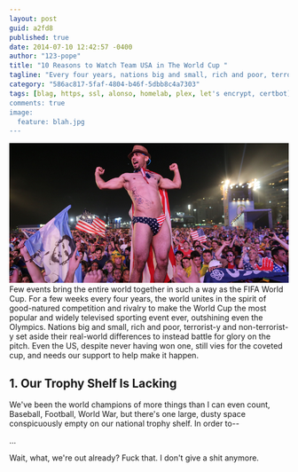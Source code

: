 ```yaml
---
layout: post
guid: a2fd8
published: true
date: 2014-07-10 12:42:57 -0400
author: "123-pope"
title: "10 Reasons to Watch Team USA in The World Cup "
tagline: "Every four years, nations big and small, rich and poor, terrorist-y and non-terrorist-y set aside their real-world differences to instead battle for glory on the pitch. Even the US, despite never having won one, still vies for the coveted cup, and needs our support to help make it happen."
category: "586ac817-5faf-4804-b46f-5dbb8c4a7303"
tags: [blag, https, ssl, alonso, homelab, plex, let's encrypt, certbot]
comments: true
image:
  feature: blah.jpg
---
```


![](/assets/img/lol/usaworldcup.png "We should all be more like him.") Few events bring the entire world together in such a way as the FIFA World Cup. For a few weeks every four years, the world unites in the spirit of good-natured competition and rivalry to make the World Cup the most popular and widely televised sporting event ever, outshining even the Olympics. Nations big and small, rich and poor, terrorist-y and non-terrorist-y set aside their real-world differences to instead battle for glory on the pitch. Even the US, despite never having won one, still vies for the coveted cup, and needs our support to help make it happen.

1\. Our Trophy Shelf Is Lacking
-------------------------------

We've been the world champions of more things than I can even count, Baseball, Football, World War, but there's one large, dusty space conspicuously empty on our national trophy shelf. In order to--

...

Wait, what, we're out already? Fuck that. I don't give a shit anymore.